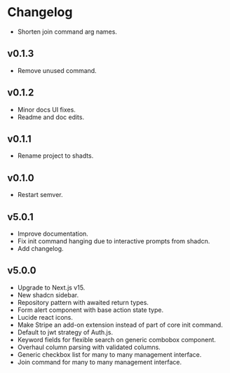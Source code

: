 # Changelog

- Shorten join command arg names.

## v0.1.3

- Remove unused command.

## v0.1.2

- Minor docs UI fixes.
- Readme and doc edits.

## v0.1.1

- Rename project to shadts.

## v0.1.0

- Restart semver.

## v5.0.1

- Improve documentation.
- Fix init command hanging due to interactive prompts from shadcn.
- Add changelog.

## v5.0.0

- Upgrade to Next.js v15.
- New shadcn sidebar.
- Repository pattern with awaited return types.
- Form alert component with base action state type.
- Lucide react icons.
- Make Stripe an add-on extension instead of part of core init command.
- Default to jwt strategy of Auth.js.
- Keyword fields for flexible search on generic combobox component.
- Overhaul column parsing with validated columns.
- Generic checkbox list for many to many management interface.
- Join command for many to many management interface.
